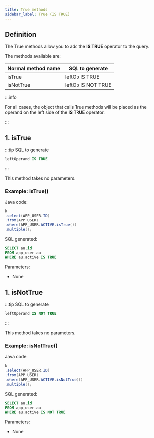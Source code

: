 ```yaml
---
title: True methods
sidebar_label: True (IS TRUE)
---
```


## Definition

The True methods allow you to add the **__IS TRUE__** operator to the query.

The methods available are:

| Normal method name |  SQL to generate    |
|--------------------|---------------------|
| isTrue             |  leftOp IS TRUE     |
| isNotTrue          |  leftOp IS NOT TRUE |

:::info

For all cases, the object that calls True methods will be placed as the operand on the left side of the **__IS TRUE__** operator.

:::

## 1. isTrue

:::tip SQL to generate

```sql
leftOperand IS TRUE
```
:::

This method takes no parameters.

### Example: isTrue()

Java code:

```java
k
.select(APP_USER.ID)
.from(APP_USER)
.where(APP_USER.ACTIVE.isTrue())
.multiple();
```

SQL generated:

```sql
SELECT au.id
FROM app_user au
WHERE au.active IS TRUE
```

Parameters:

- None

## 1. isNotTrue

:::tip SQL to generate

```sql
leftOperand IS NOT TRUE
```
:::

This method takes no parameters.

### Example: isNotTrue()

Java code:

```java
k
.select(APP_USER.ID)
.from(APP_USER)
.where(APP_USER.ACTIVE.isNotTrue())
.multiple();
```

SQL generated:

```sql
SELECT au.id
FROM app_user au
WHERE au.active IS NOT TRUE
```

Parameters:

- None